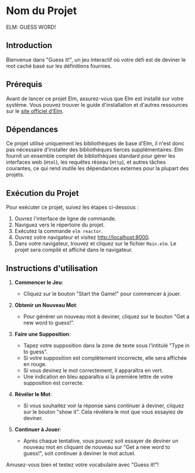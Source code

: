 # Nom du Projet
ELM: GUESS WORD!

## Introduction

Bienvenue dans "Guess it!", un jeu interactif où votre défi est de deviner le mot caché basé sur les définitions fournies. 

## Prérequis
Avant de lancer ce projet Elm, assurez-vous que Elm est installé sur votre système. Vous pouvez trouver le guide d'installation et d'autres ressources sur le [site officiel d'Elm](https://elm-lang.org/).

## Dépendances
Ce projet utilise uniquement les bibliothèques de base d'Elm, il n'est donc pas nécessaire d'installer des bibliothèques tierces supplémentaires. Elm fournit un ensemble complet de bibliothèques standard pour gérer les interfaces web (`Html`), les requêtes réseau (`Http`), et autres tâches courantes, ce qui rend inutile les dépendances externes pour la plupart des projets.

## Exécution du Projet
Pour exécuter ce projet, suivez les étapes ci-dessous :

1. Ouvrez l'interface de ligne de commande.
2. Naviguez vers le répertoire du projet.
3. Exécutez la commande `elm reactor`.
4. Ouvrez votre navigateur et visitez [http://localhost:8000](http://localhost:8000).
5. Dans votre navigateur, trouvez et cliquez sur le fichier `Main.elm`. Le projet sera compilé et affiché dans le navigateur.

## Instructions d'utilisation
1. **Commencer le Jeu**:
   - Cliquez sur le bouton "Start the Game!" pour commencer à jouer.

2. **Obtenir un Nouveau Mot**:
   - Pour générer un nouveau mot à deviner, cliquez sur le bouton "Get a new word to guess!".

3. **Faire une Supposition**:
   - Tapez votre supposition dans la zone de texte sous l'intitulé "Type in to guess".
   - Si votre supposition est complètement incorrecte, elle sera affichée en rouge.
   - Si vous devinez le mot correctement, il apparaîtra en vert.
   - Une indication en bleu apparaîtra si la première lettre de votre supposition est correcte.

4. **Révéler le Mot**:
   - Si vous souhaitez voir la réponse sans continuer à deviner, cliquez sur le bouton "show it". Cela révélera le mot que vous essayiez de deviner.

5. **Continuer à Jouer**:
   - Après chaque tentative, vous pouvez soit essayer de deviner un nouveau mot en cliquant de nouveau sur "Get a new word to guess!", soit continuer à deviner le mot actuel.

Amusez-vous bien et testez votre vocabulaire avec "Guess it!"!

